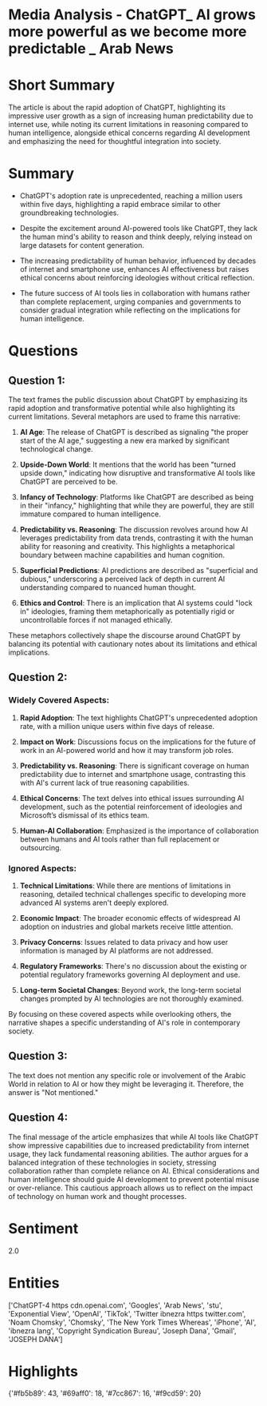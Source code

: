 # Media Analysis - ChatGPT_ AI grows more powerful as we become more predictable _ Arab News

# Short Summary
The article is about the rapid adoption of ChatGPT, highlighting its impressive user growth as a sign of increasing human predictability due to internet use, while noting its current limitations in reasoning compared to human intelligence, alongside ethical concerns regarding AI development and emphasizing the need for thoughtful integration into society.

# Summary
- ChatGPT's adoption rate is unprecedented, reaching a million users within five days, highlighting a rapid embrace similar to other groundbreaking technologies.
 
- Despite the excitement around AI-powered tools like ChatGPT, they lack the human mind's ability to reason and think deeply, relying instead on large datasets for content generation.

- The increasing predictability of human behavior, influenced by decades of internet and smartphone use, enhances AI effectiveness but raises ethical concerns about reinforcing ideologies without critical reflection.

- The future success of AI tools lies in collaboration with humans rather than complete replacement, urging companies and governments to consider gradual integration while reflecting on the implications for human intelligence.

# Questions
## Question 1:
The text frames the public discussion about ChatGPT by emphasizing its rapid adoption and transformative potential while also highlighting its current limitations. Several metaphors are used to frame this narrative:

1. **AI Age**: The release of ChatGPT is described as signaling "the proper start of the AI age," suggesting a new era marked by significant technological change.

2. **Upside-Down World**: It mentions that the world has been "turned upside down," indicating how disruptive and transformative AI tools like ChatGPT are perceived to be.

3. **Infancy of Technology**: Platforms like ChatGPT are described as being in their "infancy," highlighting that while they are powerful, they are still immature compared to human intelligence.

4. **Predictability vs. Reasoning**: The discussion revolves around how AI leverages predictability from data trends, contrasting it with the human ability for reasoning and creativity. This highlights a metaphorical boundary between machine capabilities and human cognition.

5. **Superficial Predictions**: AI predictions are described as "superficial and dubious," underscoring a perceived lack of depth in current AI understanding compared to nuanced human thought.

6. **Ethics and Control**: There is an implication that AI systems could "lock in" ideologies, framing them metaphorically as potentially rigid or uncontrollable forces if not managed ethically.

These metaphors collectively shape the discourse around ChatGPT by balancing its potential with cautionary notes about its limitations and ethical implications.
## Question 2:
### Widely Covered Aspects:

1. **Rapid Adoption**: The text highlights ChatGPT's unprecedented adoption rate, with a million unique users within five days of release.
  
2. **Impact on Work**: Discussions focus on the implications for the future of work in an AI-powered world and how it may transform job roles.

3. **Predictability vs. Reasoning**: There is significant coverage on human predictability due to internet and smartphone usage, contrasting this with AI's current lack of true reasoning capabilities.

4. **Ethical Concerns**: The text delves into ethical issues surrounding AI development, such as the potential reinforcement of ideologies and Microsoft’s dismissal of its ethics team.

5. **Human-AI Collaboration**: Emphasized is the importance of collaboration between humans and AI tools rather than full replacement or outsourcing.

### Ignored Aspects:

1. **Technical Limitations**: While there are mentions of limitations in reasoning, detailed technical challenges specific to developing more advanced AI systems aren't deeply explored.

2. **Economic Impact**: The broader economic effects of widespread AI adoption on industries and global markets receive little attention.

3. **Privacy Concerns**: Issues related to data privacy and how user information is managed by AI platforms are not addressed.

4. **Regulatory Frameworks**: There's no discussion about the existing or potential regulatory frameworks governing AI deployment and use.

5. **Long-term Societal Changes**: Beyond work, the long-term societal changes prompted by AI technologies are not thoroughly examined.

By focusing on these covered aspects while overlooking others, the narrative shapes a specific understanding of AI's role in contemporary society.
## Question 3:
The text does not mention any specific role or involvement of the Arabic World in relation to AI or how they might be leveraging it. Therefore, the answer is "Not mentioned."
## Question 4:
The final message of the article emphasizes that while AI tools like ChatGPT show impressive capabilities due to increased predictability from internet usage, they lack fundamental reasoning abilities. The author argues for a balanced integration of these technologies in society, stressing collaboration rather than complete reliance on AI. Ethical considerations and human intelligence should guide AI development to prevent potential misuse or over-reliance. This cautious approach allows us to reflect on the impact of technology on human work and thought processes.


# Sentiment
2.0

# Entities
['ChatGPT-4 https cdn.openai.com', 'Googles', 'Arab News', 'stu', 'Exponential View', 'OpenAI', 'TikTok', 'Twitter ibnezra https twitter.com', 'Noam Chomsky', 'Chomsky', 'The New York Times Whereas', 'iPhone', 'AI', 'ibnezra lang', 'Copyright Syndication Bureau', 'Joseph Dana', 'Gmail', 'JOSEPH DANA']

# Highlights
{'#fb5b89': 43, '#69aff0': 18, '#7cc867': 16, '#f9cd59': 20}

